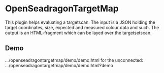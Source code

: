 # OpenSeadragonTargetMap

This plugin helps evaluating a targetscan.
The input is a JSON holding
the target coordinates, size,
expected and measured colour data
and such.
The output is an HTML-fragment
which can be layed over the targetsetscan.

## Demo

.../openseadragontargetmap/demo/demo.html
for the unconnected:
.../openseadragontargetmap/demo/demo.html?demo
